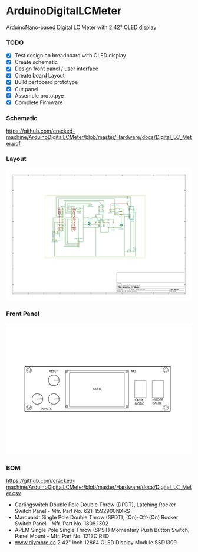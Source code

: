 # ArduinoDigitalLCMeter
ArduinoNano-based Digital LC Meter with 2.42" OLED display

### TODO

- [x] Test design on breadboard with OLED display
- [x] Create schematic
- [x] Design front panel / user interface
- [x] Create board Layout
- [x] Build perfboard prototype
- [x] Cut panel
- [x] Assemble prototpye
- [x] Complete Firmware

### Schematic

https://github.com/cracked-machine/ArduinoDigitalLCMeter/blob/master/Hardware/docs/Digital_LC_Meter.pdf

### Layout

![Layout](https://github.com/cracked-machine/ArduinoDigitalLCMeter/blob/master/Hardware/docs/Digital_LC_Meter-brd.svg)

### Front Panel

![Front Panel](https://github.com/cracked-machine/ArduinoDigitalLCMeter/blob/master/FrontPanel/FrontPanelDrawing.svg)

### BOM

https://github.com/cracked-machine/ArduinoDigitalLCMeter/blob/master/Hardware/docs/Digital_LC_Meter.csv

* Carlingswitch Double Pole Double Throw (DPDT), Latching Rocker Switch Panel - Mfr. Part No. 621-1592900NXRS
* Marquardt Single Pole Double Throw (SPDT), (On)-Off-(On) Rocker Switch Panel - Mfr. Part No. 1808.1302
* APEM Single Pole Single Throw (SPST) Momentary Push Button Switch, Panel Mount - Mfr. Part No. 1213C RED
* www.diymore.cc 2.42" Inch 12864 OLED Display Module SSD1309
